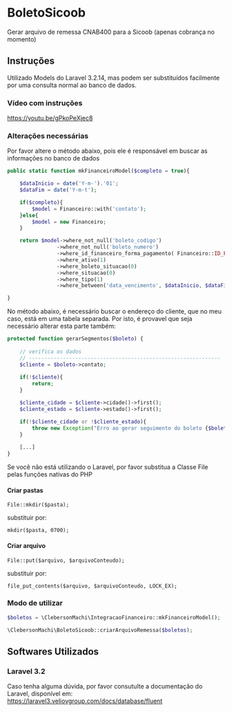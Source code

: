 # BoletoSicoob
Gerar arquivo de remessa CNAB400 para a Sicoob (apenas cobrança no momento)

## Instruções
Utilizado Models do Laravel 3.2.14, mas podem ser substituídos facilmente por uma consulta normal ao banco de dados.

### Vídeo com instruções
https://youtu.be/gPkoPeXjec8

### Alterações necessárias

Por favor altere o método abaixo, pois ele é responsável em buscar as informações no banco de dados

```php
public static function mkFinanceiroModel($completo = true){

	$dataInicio = date('Y-m-').'01';
	$dataFim = date('Y-m-t');

	if($completo){
		$model = Financeiro::with('contato');
	}else{
		$model = new Financeiro;
	}

	return $model->where_not_null('boleto_codigo')
				->where_not_null('boleto_numero')
				->where_id_financeiro_forma_pagamento( Financeiro::ID_FORMA_PAGAMENTO_BOLETO ) 
				->where_ativo(1)
				->where_boleto_situacao(0)
				->where_situacao(0)
				->where_tipo(1)
				->where_between('data_vencimento', $dataInicio, $dataFim);

}
```

No método abaixo, é necessário buscar o endereço do cliente, que no meu caso, está em uma tabela separada. Por isto, é provavel que seja necessário alterar esta parte também:

```php
protected function gerarSegmentos($boleto) {
	
	// verifica os dados
	// --------------------------------------------------------------
	$cliente = $boleto->contato;
	
	if(!$cliente){
		return;
	}

	$cliente_cidade = $cliente->cidade()->first();
	$cliente_estado = $cliente->estado()->first();

	if(!$cliente_cidade or !$cliente_estado){
		throw new Exception("Erro ao gerar seguimento do boleto {$boleto->id}, informações inválidas", 1);
	}
	
	[...]
}
```

Se você não está utilizando o Laravel, por favor substitua a Classe File pelas funções nativas do PHP

#### Criar pastas

`File::mkdir($pasta);`

substituir por: 

`mkdir($pasta, 0700);`

#### Criar arquivo

`File::put($arquivo, $arquivoConteudo);`

substituir por: 

`file_put_contents($arquivo, $arquivoConteudo, LOCK_EX);`


### Modo de utilizar

```php
$boletos = \ClebersonMachi\IntegracaoFinanceiro::mkFinanceiroModel();

\ClebersonMachi\BoletoSicoob::criarArquivoRemessa($boletos);
```

## Softwares Utilizados

### Laravel 3.2
Caso tenha alguma dúvida, por favor consutulte a documentação do Laravel, disponível em: https://laravel3.veliovgroup.com/docs/database/fluent
